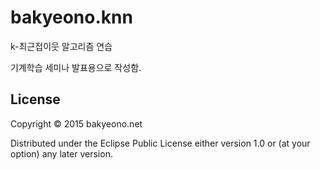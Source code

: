 bakyeono.knn
==============

k-최근접이웃 알고리즘 연습

기계학습 세미나 발표용으로 작성함.


## License

Copyright © 2015 bakyeono.net

Distributed under the Eclipse Public License either version 1.0 or (at
your option) any later version.
